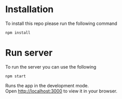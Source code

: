 # Installation
To install this repo please run the following command

```
npm install
```

# Run server
To run the server you can use the following

```
npm start
```

Runs the app in the development mode.\
Open [http://localhost:3000](http://localhost:3000) to view it in your browser.